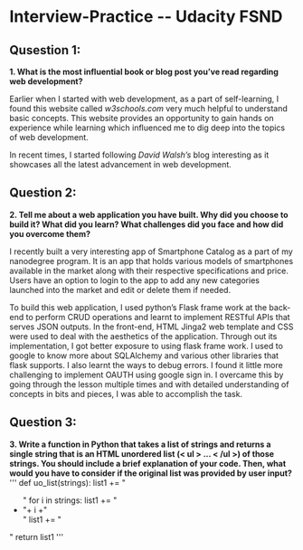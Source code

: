 # Interview-Practice -- Udacity FSND

## Qusestion 1:

**1.	What is the most influential book or blog post you’ve read regarding web development?**

Earlier when I started with web development, as a part of self-learning, I found this website called _w3schools.com_ very much helpful to understand basic concepts. This website provides an opportunity to gain hands on experience while learning which influenced me to dig deep into the topics of web development. 

In recent times, I started following _David Walsh’s_ blog interesting as it showcases all the latest advancement in web development. 

## Question 2:

**2.	Tell me about a web application you have built. Why did you choose to build it? What did you learn? What challenges did you face and how did you overcome them?**

I recently built a very interesting app of Smartphone Catalog as a part of my nanodegree program. It is an app that holds various models of smartphones available in the market along with their respective specifications and price. Users have an option to login to the app to add any new categories launched into the market and edit or delete them if needed.

To build this web application, I used python’s Flask frame work at the back-end to perform CRUD operations and learnt to implement RESTful APIs that serves JSON outputs.  In the front-end, HTML Jinga2 web template and CSS were used to deal with the aesthetics of the application. Through out its implementation, I got better exposure to using flask frame work. I used to google to know more about SQLAlchemy and various other libraries that flask supports. I also learnt the ways to debug errors. I found it little more challenging to implement OAUTH using google sign in. I overcame this by going through the lesson multiple times and with detailed understanding of concepts in bits and pieces, I was able to accomplish the task.

## Question 3:

**3.	Write a function in Python that takes a list of strings and returns a single string that is an HTML unordered list (< ul > ... < /ul >) of those strings. You should include a brief explanation of your code. Then, what would you have to consider if the original list was provided by user input?**
'''
def  uo_list(strings):
	list1 += "<ul>"
	for i in strings:
		list1 += "<li>"+ i +"</li>"
	list1 += "</ul>"
	return list1
'''

